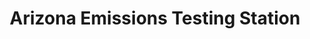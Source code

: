 ---
title: "Arizona Emissions Testing Station"
url: /chandler/arizona-emissions-testing-station/
shop: Autowerkstatt
---